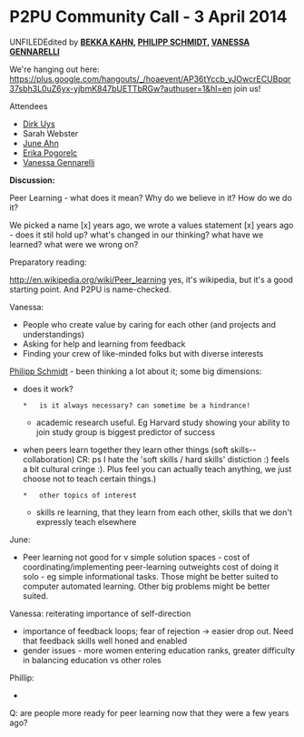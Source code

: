# P2PU Community Call - 3 April 2014

UNFILEDEdited by **[BEKKA KAHN](https://p2pu.hackpad.com/ep/profile/BT4g65BvPRV), [PHILIPP SCHMIDT](https://p2pu.hackpad.com/ep/profile/Dc7zU8svumi), [VANESSA GENNARELLI](https://p2pu.hackpad.com/ep/profile/ufOl3tEe6YY)**

We're hanging out here: [](https://plus.google.com/hangouts/_/hoaevent/AP36tYccb_yJOwcrECUBpqr37sbh3L0uZ6yx-yjbmK847bUETTbRGw?authuser=1&hl=en)https://plus.google.com/hangouts/_/hoaevent/AP36tYccb_yJOwcrECUBpqr37sbh3L0uZ6yx-yjbmK847bUETTbRGw?authuser=1&hl=en    join us!

Attendees

*   [Dirk Uys](/ep/profile/ppBMkttdzda) 
*   Sarah Webster
*   [June Ahn](/ep/profile/vBXudnijo9s)
*   [Erika Pogorelc](/ep/profile/oTNkHa0lFrI) 
*   [Vanessa Gennarelli](/ep/profile/ufOl3tEe6YY)

**Discussion:**

Peer Learning - what does it mean? Why do we believe in it? How do we do it?

We picked a name [x] years ago, we wrote a values statement [x] years ago - does it stil hold up? what's changed in our thinking? what have we learned?  what were we wrong on?

Preparatory reading: 

[](http://en.wikipedia.org/wiki/Peer_learning)http://en.wikipedia.org/wiki/Peer_learning yes, it's wikipedia, but it's a good starting point. And P2PU is name-checked. 

Vanessa:

*   People who create value by caring for each other (and projects and understandings)
*   Asking for help and learning from feedback
*   Finding your crew of like-minded folks but with diverse interests

[Philipp Schmidt](/ep/profile/Dc7zU8svumi) - been thinking a lot about it; some big dimensions:

*   does it work?

        *   is it always necessary? can sometime be a hindrance!
    *   academic research useful.  Eg Harvard study showing your ability to join study group is biggest predictor of success

*   when peers learn together they learn other things (soft skills--collaboration)    CR: ps I hate the 'soft skills / hard skills' distiction :) feels a bit cultural cringe :). Plus feel you can actually teach anything, we just choose not to teach certain things.)

        *   other topics of interest
    *   skills re learning, that they learn from each other, skills that we don't expressly teach elsewhere

June:

*   Peer learning not good for v simple solution spaces - cost of coordinating/implementing peer-learning outweights cost of doing it solo - eg simple informational tasks.  Those might be better suited to computer automated learning.  Other big problems might be better suited.

Vanessa: reiterating importance of self-direction

*   importance of feedback loops; fear of rejection ->  easier drop out.  Need that feedback skills well honed and enabled
*   gender issues - more women entering education ranks, greater difficulty in balancing education vs other roles

Phillip:

*

Q: are people more ready for peer learning now that they were a few years ago?
